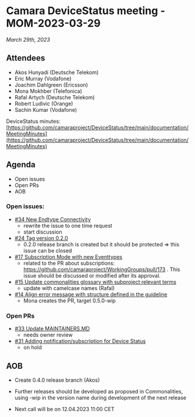 # Camara DeviceStatus meeting - MOM-2023-03-29

*March 29th, 2023*

## Attendees

* Akos Hunyadi (Deutsche Telekom)
* Eric Murray (Vodafone)
* Joachim Dahlgreen (Ericsson)
* Mona Mokhber (Telefonica)
* Rafal Artych (Deutsche Telekom)
* Robert Ludivic (Orange)
* Sachin Kumar (Vodafone)

DeviceStatus minutes: [https://github.com/camaraproject/DeviceStatus/tree/main/documentation/MeetingMinutes](https://github.com/camaraproject/DeviceStatus/tree/main/documentation/MeetingMinutes)

## Agenda

* Open issues 
* Open PRs
* AOB


### Open issues:

* [#34 New Endtype Connectivity](https://github.com/camaraproject/DeviceStatus/issues/34)
  - rewrite the issue to one time request
  - start discussion 
* [#24 Tag version 0.2.0](https://github.com/camaraproject/DeviceStatus/issues/24)
  - 0.2.0 release branch is created but it should be protected => this issue can be closed
* [#17 Subscription Mode with new Eventtypes](https://github.com/camaraproject/DeviceStatus/issues/17)
  - related to the PR about subscriptions: https://github.com/camaraproject/WorkingGroups/pull/173 . This issue should be discussed or modified after its approval.
* [#15 Update commonalities glossary with subproject relevant terms](https://github.com/camaraproject/DeviceStatus/issues/15)
  - update with camelcase names (Rafal)
* [#14 Align error message with structure defined in the guideline](https://github.com/camaraproject/DeviceStatus/issues/14)
  - Mona creates the PR, target 0.5.0-wip

### Open PRs
* [#33 Update MAINTAINERS.MD](https://github.com/camaraproject/DeviceStatus/pull/33)
  - needs owner review
* [#31 Adding notification/subscription for Device Status](https://github.com/camaraproject/DeviceStatus/pull/31)
  - on hold

## AOB
* Create 0.4.0 release branch (Akos)
* Further releases should be developed as proposed in Commonalities, using -wip in the version name during development of the next release

* Next call will be on 12.04.2023 11:00 CET
